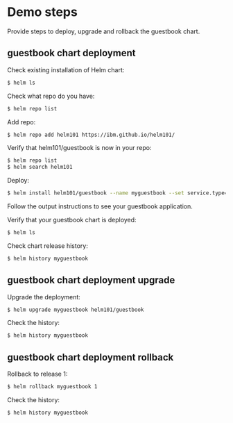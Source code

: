 # Demo steps
Provide steps to deploy, upgrade and rollback the guestbook chart.

## guestbook chart deployment

Check existing installation of Helm chart:
```bash
$ helm ls
```

Check what repo do you have:
```bash
$ helm repo list
```

Add repo:
```bash
$ helm repo add helm101 https://ibm.github.io/helm101/
```

Verify that helm101/guestbook is now in your repo:
```bash
$ helm repo list
$ helm search helm101
```

Deploy: 
```bash
$ helm install helm101/guestbook --name myguestbook --set service.type=NodePort
```
Follow the output instructions to see your guestbook application.

Verify that your guestbook chart is deployed:
```bash
$ helm ls
```

Check chart release history:
```bash
$ helm history myguestbook
```

## guestbook chart deployment upgrade

Upgrade the deployment:
```bash
$ helm upgrade myguestbook helm101/guestbook
```

Check the history:
```bash
$ helm history myguestbook
```

## guestbook chart deployment rollback

Rollback to release 1:
```bash
$ helm rollback myguestbook 1
```

Check the history:
```bash
$ helm history myguestbook
```

